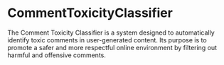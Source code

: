 # CommentToxicityClassifier
The Comment Toxicity Classifier is a system designed to automatically identify toxic comments in user-generated content. Its purpose is to promote a safer and more respectful online environment by filtering out harmful and offensive comments.
